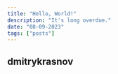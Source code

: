 ```yaml
---
title: "Hello, World!"
description: "It's long overdue."
date: "08-09-2023"
tags: ["posts"]
---
```


## dmitrykrasnov

